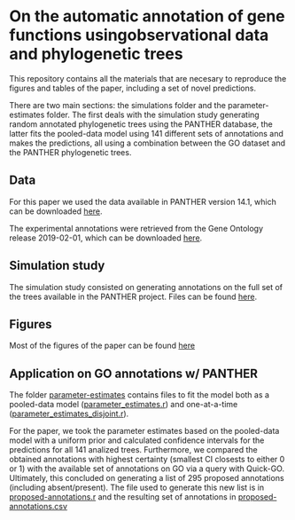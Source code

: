 # On the automatic annotation of gene functions usingobservational data and phylogenetic trees

This repository contains all the materials that are necesary to reproduce the
figures and tables of the paper, including a set of novel predictions.

There are two main sections: the simulations folder and the parameter-estimates
folder. The first deals with the simulation study generating random annotated
phylogenetic trees using the PANTHER database, the latter fits the pooled-data
model using 141 different sets of annotations and makes the predictions, all
using a combination between the GO dataset and the PANTHER phylogenetic trees.

## Data

For this paper we used the data available in PANTHER version 14.1, which can
be downloaded [here](ftp://ftp.pantherdb.org/panther_library/14.1/).

The experimental annotations were retrieved from the Gene Ontology release
2019-02-01, which can be downloaded [here](https://zenodo.org/record/2555603).


## Simulation study

The simulation study consisted on generating annotations on the full set of the
trees available in the PANTHER project. Files can be found [here](simulations).

## Figures

Most of the figures of the paper can be found [here](fig)

## Application on GO annotations w/ PANTHER

The folder [parameter-estimates](parameter-estimates) contains files to fit the model
both as a pooled-data model
([parameter_estimates.r](parameter-estimates/parameter_estimates.r))
and one-at-a-time
([parameter_estimates_disjoint.r](parameter-estimates/parameter_estimates_disjoint.r)). 

For the paper, we took the parameter estimates based on the pooled-data model
with a uniform prior and calculated confidence intervals for the predictions
for all 141 analized trees. Furthermore, we compared the obtained annotations
with highest certainty (smallest CI closests to either 0 or 1) with the
available set of annotations on GO via a query with Quick-GO. Ultimately, this
concluded on generating a list of 295 proposed annotations (including absent/present).
The file used to generate this new list is in 
[proposed-annotations.r](parameter-estimates/proposed-annotations.r) and the
resulting set of annotations in [proposed-annotations.csv](parameter-estimates/proposed-annotations.csv)


